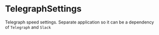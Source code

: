 # TelegraphSettings

Telegraph speed settings. Separate application so it can be a dependency of
`Telegraph` and `Slack`

